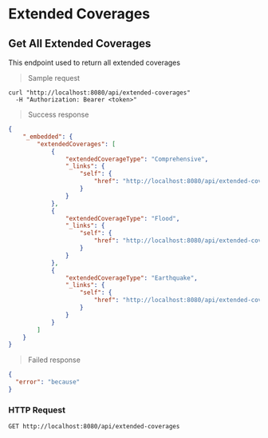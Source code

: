 # Extended Coverages
## Get All Extended Coverages

This endpoint used to return all extended coverages

> Sample request

```shell
curl "http://localhost:8080/api/extended-coverages"
  -H "Authorization: Bearer <token>"
```

> Success response

```json
{
    "_embedded": {
        "extendedCoverages": [
            {
                "extendedCoverageType": "Comprehensive",
                "_links": {
                    "self": {
                        "href": "http://localhost:8080/api/extended-coverages/1"
                    }
                }
            },
            {
                "extendedCoverageType": "Flood",
                "_links": {
                    "self": {
                        "href": "http://localhost:8080/api/extended-coverages/2"
                    }
                }
            },
            {
                "extendedCoverageType": "Earthquake",
                "_links": {
                    "self": {
                        "href": "http://localhost:8080/api/extended-coverages/3"
                    }
                }
            }
        ]
    }
}
```

> Failed response

```json
{
  "error": "because"
}
```

### HTTP Request 

`GET http://localhost:8080/api/extended-coverages`
